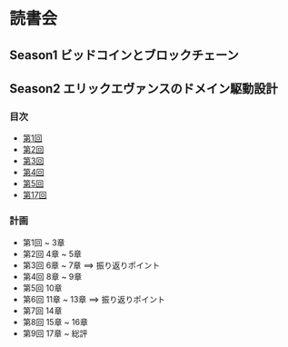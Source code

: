 # 読書会
## Season1 ビッドコインとブロックチェーン
## Season2 エリックエヴァンスのドメイン駆動設計
### 目次
* [第1回](season2-DDD/01rd.md)
* [第2回](season2-DDD/02rd.md)
* [第3回](season2-DDD/03rd.md)
* [第4回](season2-DDD/04th.md)
* [第5回](season2-DDD/05th.md)
* [第17回](season2-DDD/17th.md)

### 計画
- 第1回 ~ 3章
- 第2回 4章 ~ 5章
- 第3回 6章 ~ 7章 ==> 振り返りポイント
- 第4回 8章 ~ 9章
- 第5回 10章
- 第6回 11章 ~ 13章 ==> 振り返りポイント
- 第7回 14章
- 第8回 15章 ~ 16章
- 第9回 17章 ~ 総評
